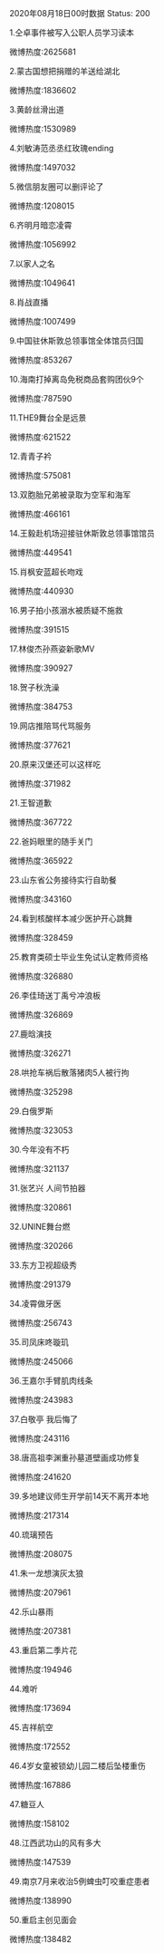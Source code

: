 2020年08月18日00时数据
Status: 200

1.仝卓事件被写入公职人员学习读本

微博热度:2625681

2.蒙古国想把捐赠的羊送给湖北

微博热度:1836602

3.黄龄丝滑出道

微博热度:1530989

4.刘敏涛范丞丞红玫瑰ending

微博热度:1497032

5.微信朋友圈可以删评论了

微博热度:1208015

6.齐明月暗恋凌霄

微博热度:1056992

7.以家人之名

微博热度:1049641

8.肖战直播

微博热度:1007499

9.中国驻休斯敦总领事馆全体馆员归国

微博热度:853267

10.海南打掉离岛免税商品套购团伙9个

微博热度:787590

11.THE9舞台全是远景

微博热度:621522

12.青青子衿

微博热度:575081

13.双胞胎兄弟被录取为空军和海军

微博热度:466161

14.王毅赴机场迎接驻休斯敦总领事馆馆员

微博热度:449541

15.肖枫安蓝超长吻戏

微博热度:440930

16.男子拍小孩溺水被质疑不施救

微博热度:391515

17.林俊杰孙燕姿新歌MV

微博热度:390927

18.贺子秋洗澡

微博热度:384753

19.网店推陪骂代骂服务

微博热度:377621

20.原来汉堡还可以这样吃

微博热度:371982

21.王智道歉

微博热度:367722

22.爸妈眼里的随手关门

微博热度:365922

23.山东省公务接待实行自助餐

微博热度:343160

24.看到核酸样本减少医护开心跳舞

微博热度:328459

25.教育类硕士毕业生免试认定教师资格

微博热度:326880

26.李佳琦送丁禹兮冲浪板

微博热度:326869

27.鹿晗演技

微博热度:326271

28.哄抢车祸后散落猪肉5人被行拘

微博热度:325298

29.白俄罗斯

微博热度:323053

30.今年没有不朽

微博热度:321137

31.张艺兴 人间节拍器

微博热度:320861

32.UNINE舞台燃

微博热度:320266

33.东方卫视超级秀

微博热度:291379

34.凌霄做牙医

微博热度:256743

35.司凤床咚璇玑

微博热度:245066

36.王嘉尔手臂肌肉线条

微博热度:243983

37.白敬亭 我后悔了

微博热度:243116

38.唐高祖李渊重孙墓道壁画成功修复

微博热度:241620

39.多地建议师生开学前14天不离开本地

微博热度:217314

40.琉璃预告

微博热度:208075

41.朱一龙想演灰太狼

微博热度:207961

42.乐山暴雨

微博热度:207381

43.重启第二季片花

微博热度:194946

44.难听

微博热度:173694

45.吉祥航空

微博热度:172552

46.4岁女童被锁幼儿园二楼后坠楼重伤

微博热度:167886

47.糖豆人

微博热度:158102

48.江西武功山的风有多大

微博热度:147539

49.南京7月来收治5例蜱虫叮咬重症患者

微博热度:138990

50.重启主创见面会

微博热度:138482

